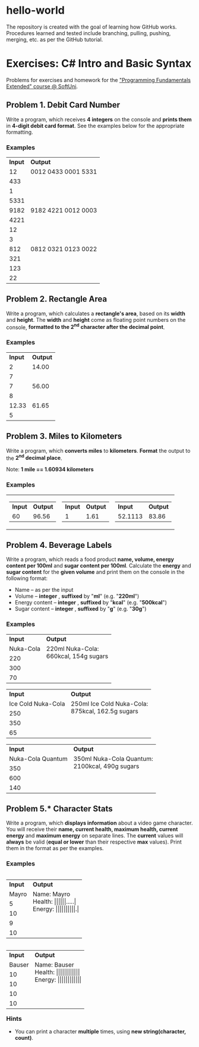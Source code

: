 # hello-world
The repository is created with the goal of learning how GitHub works.
Procedures learned and tested include branching, pulling, pushing, merging, etc. as per the GitHub tutorial.
# Exercises: C# Intro and Basic Syntax

Problems for exercises and homework for the [&quot;Programming Fundamentals Extended&quot; course @ SoftUni](https://softuni.bg/courses/programming-fundamentals).

## Problem 1. Debit Card Number

Write a program, which receives **4 integers** on the console and **prints them** in **4-digit debit card format**. See the examples below for the appropriate formatting.

### Examples

<table>
  <tr>
    <td><strong>Input</strong></td>
    <td><strong>Output</strong></td>
  </tr>
  <tr>
    <td>12</td>
	<td rowspan="4" valign="top">0012 0433 0001 5331</td>
  </tr>
  <tr>
    <td>433</td>
  </tr>
  <tr>
    <td>1</td>
  </tr>
  <tr>
    <td>5331</td>
  </tr>  
  <tr>
    <td>9182</td>
	<td rowspan="4" valign="top">9182 4221 0012 0003</td>
  </tr>
  <tr>
    <td>4221</td>
  </tr>
  <tr>
    <td>12</td>
  </tr>
  <tr>
    <td>3</td>
  </tr>
  <tr>
    <td>812</td>
	<td rowspan="4" valign="top">0812 0321 0123 0022</td>
  </tr>
  <tr>
    <td>321</td>
  </tr>
  <tr>
    <td>123</td>
  </tr>
  <tr>
    <td>22</td>
  </tr>
</table>

## Problem 2. Rectangle Area

Write a program, which calculates a **rectangle&#39;s area**, based on its **width** and **height**. The **width** and **height** come as floating point numbers on the console, **formatted to the 2<sup>nd</sup> character after the decimal point**.

### Examples
<table>
  <tr>
    <td><strong>Input</strong></td>
	<td><strong>Output</strong></td>
  </tr>
  <tr>
    <td>2</td>
	<td rowspan="2" valign="top">14.00</td>
  </tr>
  <tr>
    <td>7</td>
  </tr>
  <tr>
    <td>7</td>
	<td rowspan="2" valign="top">56.00</td>
  </tr>
  <tr>
	<td>8</td>
  </tr>
  <tr>
    <td>12.33</td>
	<td rowspan="2" valign="top">61.65</td>
  </tr>
  <tr>
	<td>5</td>
  </tr>
 </table>

## Problem 3. Miles to Kilometers

Write a program, which **converts miles** to **kilometers**. **Format** the output to the **2<sup>nd</sup> decimal place**.

Note: **1 mile == 1.60934 kilometers**

### Examples

<table style="border: 0px solid black; border-color: none; background-color: none;">
  <tr>
    <td>
	  <table style="float: left;">
		<tr>
		  <td><strong>Input</strong></td>
		  <td><strong>Output</strong></td>
		</tr>
		<tr>
		  <td>60</td>
		  <td>96.56</td>
		</tr>
	  </table>
    </td>
	<td>
	  <table style="float: middle;">
		<tr>
		  <td><strong>Input</strong></td>
		  <td><strong>Output</strong></td>
		</tr>
		<tr>
		  <td>1</td>
		  <td>1.61</td>
		</tr>
	  </table>
	</td>
  	<td>
	  <table style="float: right;">
		<tr>
		  <td><strong>Input</strong></td>
		  <td><strong>Output</strong></td>
		</tr>
		<tr>
		  <td>52.1113</td>
		  <td>83.86</td>
		</tr>
	  </table>
	</td>
</table>

## Problem 4. Beverage Labels

Write a program, which reads a food product **name, volume, energy content per 100ml** and **sugar content per 100ml**. Calculate the **energy** and **sugar content** for the **given volume** and print them on the console in the following format:

- Name – as per the input
- Volume – **integer** , **suffixed** by &quot;**ml**&quot; (e.g. &quot;**220ml**&quot;)
- Energy content – **integer** , **suffixed** by &quot;**kcal**&quot; (e.g. &quot;**500kcal**&quot;)
- Sugar content – **integer** , **suffixed** by &quot;**g**&quot; (e.g. &quot;**30g**&quot;)

### Examples

<table>
  <tr>
    <td><strong>Input</strong></td>
	<td><strong>Output</strong></td>
  </tr>
  <tr>
    <td>Nuka-Cola</td>
	<td rowspan="4" valign="top">220ml Nuka-Cola:<br>660kcal, 154g sugars</td>
  </tr>
  <tr>
    <td>220</td>
  </tr>
  <tr>
    <td>300</td>
  </tr>
  <tr>
    <td>70</td>
  </tr>
</table>

<table>
  <tr>
    <td><strong>Input</strong></td>
	<td><strong>Output</strong></td>
  </tr>
  <tr>
    <td>Ice Cold Nuka-Cola</td>
	<td rowspan="4" valign="top">250ml Ice Cold Nuka-Cola:<br>875kcal, 162.5g sugars</td>
  </tr>
  <tr>
    <td>250</td>
  </tr>
  <tr>
    <td>350</td>
  </tr>
  <tr>
    <td>65</td>
  </tr>
</table>
<table>
  <tr>
    <td><strong>Input</strong></td>
	<td><strong>Output</strong></td>
  </tr>
  <tr>
    <td>Nuka-Cola Quantum</td>
	<td rowspan="4" valign="top">350ml Nuka-Cola Quantum:<br>2100kcal, 490g sugars</td>
  </tr>
  <tr>
    <td>350</td>
  </tr>
  <tr>
    <td>600</td>
  </tr>
  <tr>
    <td>140</td>
  </tr>
</table>

## Problem 5.\* Character Stats

Write a program, which **displays information** about a video game character. You will receive their **name, current health, maximum health, current energy** and **maximum energy** on separate lines. The **current** values will **always** be valid (**equal or lower** than their respective **max** values). Print them in the format as per the examples.

### Examples
<html>
<table style="float: left;">
  <tr>
    <td><strong>Input</strong></td>
	<td><strong>Output</strong></td>
  </tr>
  <tr>
    <td>Mayro</td>
	<td rowspan="5" valign="top">Name: Mayro<br>Health: ||||||.....|<br>Energy: ||||||||||.|</td>
  </tr>
  <tr>
    <td>5</td>
  </tr>
  <tr>
    <td>10</td>
  </tr>
  <tr>
    <td>9</td>
  </tr>
  <tr>
    <td>10</td>
  </tr>
</table>

<table style="float: left;">
  <tr>
    <td><strong>Input</strong></td>
	<td><strong>Output</strong></td>
  </tr>
  <tr>
    <td>Bauser</td>
	<td rowspan="5" valign="top">Name: Bauser<br>Health: ||||||||||||<br>Energy: ||||||||||||</td>
  </tr>
  <tr>
    <td>10</td>
  </tr>
  <tr>
    <td>10</td>
  </tr>
  <tr>
    <td>10</td>
  </tr>
  <tr>
    <td>10</td>
  </tr>
</table>
</html>

### Hints

- You can print a character **multiple** times, using **new string(character, count)**.